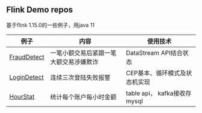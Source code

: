 ## Flink Demo repos

基于flink 1.15.0的一些例子，用java 11


| 例子                                                 | 内容         | 使用技术 | 
|----------------------------------------------------| ----------- | ------- | 
| [FraudDetect](src/main/java/FraudDetect/README.md) | 一笔小额交易后紧跟一笔大额交易涉嫌欺诈 | DataStream API结合状态    | 
| [LoginDetect](src/main/java/LoginDetect/README.md) | 连续三次登陆失败报警 | CEP基本、循环模式及状态机实现     |
| [HourStat](src/main/java/HourStat/README.md)       | 统计每个账户每小时金额 | table api， kafka接收存mysql |


